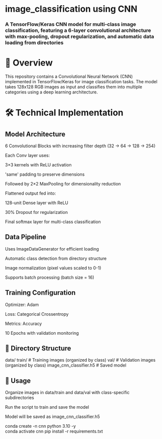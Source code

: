 # image_classification using CNN



### A TensorFlow/Keras CNN model for multi-class image classification, featuring a 6-layer convolutional architecture with max-pooling, dropout regularization, and automatic data loading from directories

# 📌 Overview
This repository contains a Convolutional Neural Network (CNN) implemented in TensorFlow/Keras for image classification tasks. The model takes 128x128 RGB images as input and classifies them into multiple categories using a deep learning architecture.

# 🛠️ Technical Implementation

## Model Architecture
6 Convolutional Blocks with increasing filter depth (32 → 64 → 128 → 254)

Each Conv layer uses:

3×3 kernels with ReLU activation

'same' padding to preserve dimensions

Followed by 2×2 MaxPooling for dimensionality reduction

Flattened output fed into:

128-unit Dense layer with ReLU

30% Dropout for regularization

Final softmax layer for multi-class classification

## Data Pipeline
Uses ImageDataGenerator for efficient loading

Automatic class detection from directory structure

Image normalization (pixel values scaled to 0-1)

Supports batch processing (batch size = 16)

## Training Configuration
Optimizer: Adam

Loss: Categorical Crossentropy

Metrics: Accuracy

10 Epochs with validation monitoring


## 📂 Directory Structure
data/
  train/       # Training images (organized by class)
  val/         # Validation images (organized by class)
image_cnn_classifier.h5  # Saved model


## 🚀 Usage
Organize images in data/train and data/val with class-specific subdirectories

Run the script to train and save the model

Model will be saved as image_cnn_classifier.h5

conda create -n cnn python 3.10 -y  
conda activate cnn
pip install -r requirements.txt